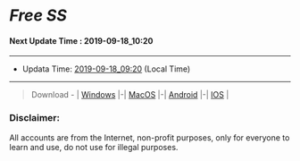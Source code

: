 
# *Free SS*

#### Next Update Time : 2019-09-18_10:20

---
* Updata Time: [2019-09-18_09:20](https://github.com/Geek-007/free-SS/blob/master/2019-09-18_09:20_FreeSS.txt) (Local Time)
---

> Download - | [Windows](https://github.com/shadowsocks/shadowsocks-windows/releases) |-| [MacOS](https://github.com/shadowsocks/shadowsocks-iOS/releases) |-| [Android](https://github.com/shadowsocks/shadowsocks-android/releases) |-| [IOS](https://itunes.apple.com/us/) |

### Disclaimer:
All accounts are from the Internet, non-profit purposes, only for everyone to learn and use, do not use for illegal purposes.
<br>
